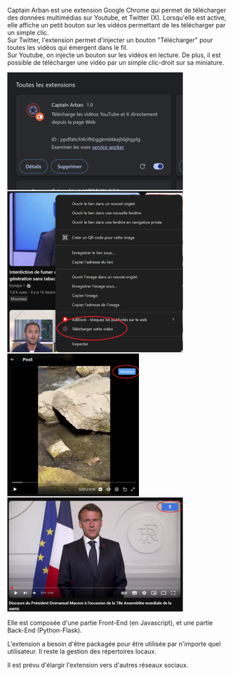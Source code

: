 
Captain Arban est une extension Google Chrome qui permet de télécharger des données multimédias sur Youtube, et Twitter (X). Lorsqu'elle est active, elle affiche un petit bouton sur les vidéos permettant de les télécharger par un simple clic.  
Sur Twitter, l'extension permet d'injecter un bouton "Télécharger" pour toutes les vidéos qui émergent dans le fil.  
Sur Youtube, on injecte un bouton sur les vidéos en lecture. De plus, il est possible de télécharger une vidéo par un simple clic-droit sur sa miniature.  


<img src="images/Photo_de_l_extension.png" alt="Capture d’écran de la page d’accueil" width="400"/>  <img src="images/Clic_droit_Youtube.png" alt="Clic droit Youtub" width="400"/> 
<img src="images/Bouton_Twitter_X.png" alt="Capture d’écran de la page d’accueil" width="300"/> <img src="images/Bouton_Youtube.png" alt="Capture d’écran de la page d’accueil" width="400"/>

Elle est composée d'une partie Front-End (en Javascript), et une partie Back-End (Python-Flask).

L'extension a besoin d'être packagée pour être utilisée par n'importe quel utilisateur. Il reste la gestion des répertoires locaux. 

Il est prévu d'élargir l'extension vers d'autres réseaux sociaux.




